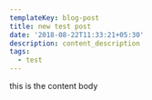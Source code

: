 ```yaml
---
templateKey: blog-post
title: new test post
date: '2018-08-22T11:33:21+05:30'
description: content_description
tags:
  - test
---
```

this is the content body
